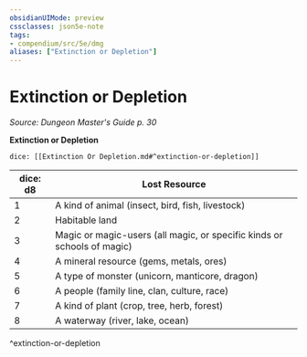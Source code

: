 ```yaml
---
obsidianUIMode: preview
cssclasses: json5e-note
tags:
- compendium/src/5e/dmg
aliases: ["Extinction or Depletion"]
---
```

# Extinction or Depletion
*Source: Dungeon Master's Guide p. 30* 

**Extinction or Depletion**

`dice: [[Extinction Or Depletion.md#^extinction-or-depletion]]`

| dice: d8 | Lost Resource |
|----------|---------------|
| 1 | A kind of animal (insect, bird, fish, livestock) |
| 2 | Habitable land |
| 3 | Magic or magic-users (all magic, or specific kinds or schools of magic) |
| 4 | A mineral resource (gems, metals, ores) |
| 5 | A type of monster (unicorn, manticore, dragon) |
| 6 | A people (family line, clan, culture, race) |
| 7 | A kind of plant (crop, tree, herb, forest) |
| 8 | A waterway (river, lake, ocean) |
^extinction-or-depletion